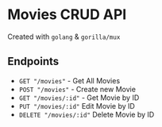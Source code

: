 # Movies CRUD API

Created with `golang` & `gorilla/mux`

## Endpoints

- `GET "/movies"` - Get All Movies
- `POST "/movies"` - Create new Movie
- `GET "/movies/:id"` - Get Movie by ID
- `PUT "/movies/:id"` Edit Movie by ID
- `DELETE "/movies/:id"` Delete Movie by ID
